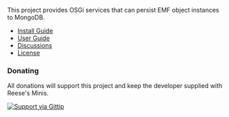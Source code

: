 This project provides OSGi services that can persist EMF object instances to MongoDB.

* [Install Guide](https://github.com/BryanHunt/mongo-emf/wiki/Install-Guide)
* [User Guide](https://github.com/BryanHunt/mongo-emf/wiki/User-Guide)
* [Discussions](https://groups.google.com/forum/?fromgroups#!forum/mongoemf)
* [License](http://www.eclipse.org/legal/epl-v10.html)

### Donating

All donations will support this project and keep the developer supplied with Reese's Minis.

[![Support via Gittip](https://rawgithub.com/twolfson/gittip-badge/0.2.0/dist/gittip.png)](https://www.gittip.com/BryanHunt/)
